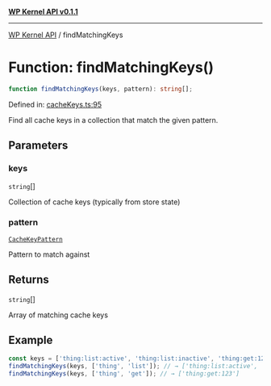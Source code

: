 [**WP Kernel API v0.1.1**](../README.md)

---

[WP Kernel API](../README.md) / findMatchingKeys

# Function: findMatchingKeys()

```ts
function findMatchingKeys(keys, pattern): string[];
```

Defined in: [cacheKeys.ts:95](https://github.com/theGeekist/wp-kernel/blob/main/packages/kernel/src/resource/cacheKeys.ts#L95)

Find all cache keys in a collection that match the given pattern.

## Parameters

### keys

`string`[]

Collection of cache keys (typically from store state)

### pattern

[`CacheKeyPattern`](../type-aliases/CacheKeyPattern.md)

Pattern to match against

## Returns

`string`[]

Array of matching cache keys

## Example

```ts
const keys = ['thing:list:active', 'thing:list:inactive', 'thing:get:123'];
findMatchingKeys(keys, ['thing', 'list']); // → ['thing:list:active', 'thing:list:inactive']
findMatchingKeys(keys, ['thing', 'get']); // → ['thing:get:123']
```
